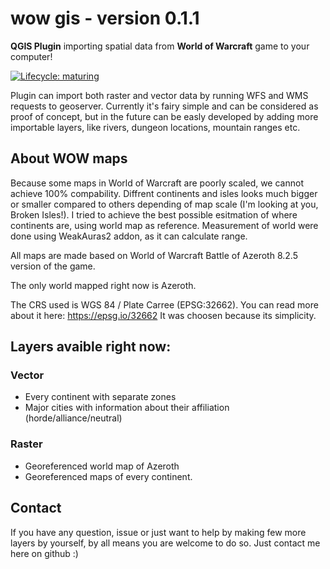 # wow gis - version 0.1.1
**QGIS Plugin** importing spatial data from **World of Warcraft** game to your computer!
<!-- badges: start -->
[![Lifecycle:
maturing](https://img.shields.io/badge/lifecycle-maturing-blue.svg)](https://www.tidyverse.org/lifecycle)
<!-- badges: end -->

Plugin can import both raster and vector data by running WFS and WMS requests to geoserver. 
Currently it's fairy simple and can be considered as proof of concept, but in the future can be easly developed by adding more importable layers, like rivers, dungeon locations, mountain ranges etc. 

## About WOW maps
Because some maps in World of Warcraft are poorly scaled, we cannot achieve 100% compability. Diffrent continents and isles looks much bigger or smaller compared to others depending of map scale (I'm looking at you, Broken Isles!). I tried to achieve the best possible esitmation of where continents are, using world map as reference. 
Measurement of world were done using WeakAuras2 addon, as it can calculate range. 

All maps are made based on World of Warcraft Battle of Azeroth 8.2.5 version of the game. 

The only world mapped right now is Azeroth.

The CRS used is WGS 84 / Plate Carree (EPSG:32662). You can read more about it here: https://epsg.io/32662
It was choosen because its simplicity.

## Layers avaible right now:
### Vector
- Every continent with separate zones 
- Major cities with information about their affiliation (horde/alliance/neutral)
### Raster
- Georeferenced world map of Azeroth
- Georeferenced maps of every continent.

## Contact
If you have any question, issue or just want to help by making few more layers by yourself, by all means you are welcome to do so. Just contact me here on github :) 
